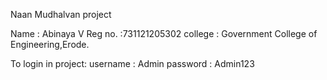 
Naan Mudhalvan project

Name : Abinaya V
Reg no. :731121205302
college : Government College of Engineering,Erode.

To login in project:
username : Admin
password : Admin123
